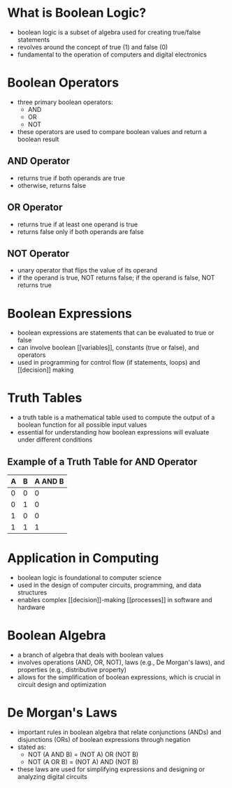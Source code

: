 # What is Boolean Logic?
- boolean logic is a subset of algebra used for creating true/false statements
- revolves around the concept of true (1) and false (0)
- fundamental to the operation of computers and digital electronics

# Boolean Operators
- three primary boolean operators:
	- AND
	- OR
	- NOT
- these operators are used to compare boolean values and return a boolean result

## AND Operator
- returns true if both operands are true
- otherwise, returns false

## OR Operator
- returns true if at least one operand is true
- returns false only if both operands are false

## NOT Operator
- unary operator that flips the value of its operand
- if the operand is true, NOT returns false; if the operand is false, NOT returns true

# Boolean Expressions
- boolean expressions are statements that can be evaluated to true or false
- can involve boolean [[variables]], constants (true or false), and operators
- used in programming for control flow (if statements, loops) and [[decision]] making

# Truth Tables
- a truth table is a mathematical table used to compute the output of a boolean function for all possible input values
- essential for understanding how boolean expressions will evaluate under different conditions

## Example of a Truth Table for AND Operator

| A | B | A AND B |
|---|---|---------|
| 0 | 0 |    0    |
| 0 | 1 |    0    |
| 1 | 0 |    0    |
| 1 | 1 |    1    |

# Application in Computing
- boolean logic is foundational to computer science
- used in the design of computer circuits, programming, and data structures
- enables complex [[decision]]-making [[processes]] in software and hardware

# Boolean Algebra
- a branch of algebra that deals with boolean values
- involves operations (AND, OR, NOT), laws (e.g., De Morgan's laws), and properties (e.g., distributive property)
- allows for the simplification of boolean expressions, which is crucial in circuit design and optimization

# De Morgan's Laws
- important rules in boolean algebra that relate conjunctions (ANDs) and disjunctions (ORs) of boolean expressions through negation
- stated as:
	- NOT (A AND B) = (NOT A) OR (NOT B)
	- NOT (A OR B) = (NOT A) AND (NOT B)
- these laws are used for simplifying expressions and designing or analyzing digital circuits